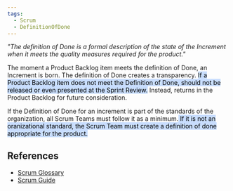 ```yaml
---
tags:
  - Scrum
  - DefinitionOfDone
---
```

_"The definition of Done is a formal description of the state of the Increment when it meets the quality measures required for the product."_

The moment a Product Backlog item meets the definition of Done, an Increment is born. The definition of Done creates a transparency. <mark style="background: #ADCCFFA6;">If a Product Backlog item does not meet the Definition of Done, should not be released or even presented at the Sprint Review.</mark> Instead, returns in the Product Backlog for future consideration.

If the Definition of Done for an increment is part of the standards of the organization, all Scrum Teams must follow it as a minimum.<mark style="background: #ADCCFFA6;"> If it is not an oranizational standard, the Scrum Team must create a definition of done appropriate for the product.</mark>

## References
- [Scrum Glossary](https://www.scrum.org/resources/scrum-glossary)
- [Scrum Guide](https://scrumguides.org/scrum-guide.html)